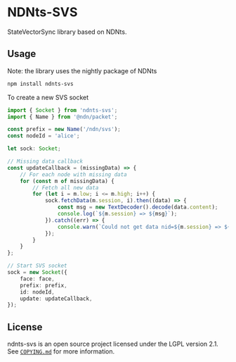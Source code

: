 # NDNts-SVS

StateVectorSync library based on NDNts.

## Usage

Note: the library uses the nightly package of NDNts

```sh
npm install ndnts-svs
```

To create a new SVS socket

```typescript
import { Socket } from 'ndnts-svs';
import { Name } from '@ndn/packet';

const prefix = new Name('/ndn/svs');
const nodeId = 'alice';

let sock: Socket;

// Missing data callback
const updateCallback = (missingData) => {
    // For each node with missing data
    for (const m of missingData) {
        // Fetch all new data
        for (let i = m.low; i <= m.high; i++) {
            sock.fetchData(m.session, i).then((data) => {
                const msg = new TextDecoder().decode(data.content);
                console.log(`${m.session} => ${msg}`);
            }).catch((err) => {
                console.warn(`Could not get data nid=${m.session} => ${i}`);
            });
        }
    }
};

// Start SVS socket
sock = new Socket({
    face: face,
    prefix: prefix,
    id: nodeId,
    update: updateCallback,
});
```

## License

ndnts-svs is an open source project licensed under the LGPL version 2.1.
See [`COPYING.md`](COPYING.md) for more information.
